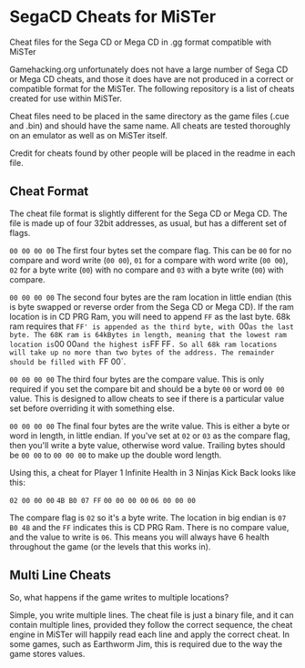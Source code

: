 # SegaCD Cheats for MiSTer
Cheat files for the Sega CD or Mega CD in .gg format compatible with MiSTer

Gamehacking.org unfortunately does not have a large number of Sega CD or Mega CD cheats, and those it does have are not produced in a correct or compatible format for the MiSTer.
The following repository is a list of cheats created for use within MiSTer.

Cheat files need to be placed in the same directory as the game files (.cue and .bin) and should have the same name.
All cheats are tested thoroughly on an emulator as well as on MiSTer itself.

Credit for cheats found by other people will be placed in the readme in each file.

## Cheat Format
The cheat file format is slightly different for the Sega CD or Mega CD. The file is made up of four 32bit addresses, as usual, but has a different set of flags.

`00 00 00 00` The first four bytes set the compare flag. This can be `00` for no compare and word write (`00 00`), `01` for a compare with word write (`00 00`), `02` for a byte write (`00`) with no compare and `03` with a byte write (`00`) with compare.

`00 00 00 00` The second four bytes are the ram location in little endian (this is byte swapped or reverse order from the Sega CD or Mega CD). If the ram location is in CD PRG Ram, you will need to append `FF` as the last byte. 68k ram requires that `FF' is appended as the third byte, with `00` as the last byte. The 68K ram is 64kBytes in length, meaning that the lowest ram location is `00 00` and the highest is `FF FF`. So all 68k ram locations will take up no more than two bytes of the address. The remainder should be filled with `FF 00`.

`00 00 00 00` The third four bytes are the compare value. This is only required if you set the compare bit and should be a byte `00` or word `00 00` value. This is designed to allow cheats to see if there is a particular value set before overriding it with something else.

`00 00 00 00` The final four bytes are the write value. This is either a byte or word in length, in little endian. If you've set at `02` or `03` as the compare flag, then you'll write a byte value, otherwise word value. Trailing bytes should be `00 00` to `00 00 00` to make up the double word length.

Using this, a cheat for Player 1 Infinite Health in 3 Ninjas Kick Back looks like this:

`02 00 00 00` `4B B0 07 FF` `00 00 00 00` `06 00 00 00`

The compare flag is `02` so it's a byte write. The location in big endian is `07 B0 4B` and the `FF` indicates this is CD PRG Ram. There is no compare value, and the value to write is `06`. This means you will always have 6 health throughout the game (or the levels that this works in).

## Multi Line Cheats
So, what happens if the game writes to multiple locations?

Simple, you write multiple lines. The cheat file is just a binary file, and it can contain multiple lines, provided they follow the correct sequence, the cheat engine in MiSTer will happily read each line and apply the correct cheat. In some games, such as Earthworm Jim, this is required due to the way the game stores values.
